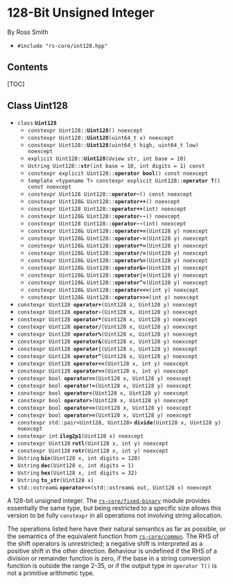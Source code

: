 # 128-Bit Unsigned Integer #

By Ross Smith

* `#include "rs-core/int128.hpp"`

## Contents ##

[TOC]

## Class Uint128 ##

* `class` **`Uint128`**
    * `constexpr Uint128::`**`Uint128`**`() noexcept`
    * `constexpr Uint128::`**`Uint128`**`(uint64_t x) noexcept`
    * `constexpr Uint128::`**`Uint128`**`(uint64_t high, uint64_t low) noexcept`
    * `explicit Uint128::`**`Uint128`**`(Uview str, int base = 10)`
    * `Ustring Uint128::`**`str`**`(int base = 10, int digits = 1) const`
    * `constexpr explicit Uint128::`**`operator bool`**`() const noexcept`
    * `template <typename T> constexpr explicit Uint128::`**`operator T`**`() const noexcept`
    * `constexpr Uint128 Uint128::`**`operator~`**`() const noexcept`
    * `constexpr Uint128& Uint128::`**`operator++`**`() noexcept`
    * `constexpr Uint128 Uint128::`**`operator++`**`(int) noexcept`
    * `constexpr Uint128& Uint128::`**`operator--`**`() noexcept`
    * `constexpr Uint128 Uint128::`**`operator--`**`(int) noexcept`
    * `constexpr Uint128& Uint128::`**`operator+=`**`(Uint128 y) noexcept`
    * `constexpr Uint128& Uint128::`**`operator-=`**`(Uint128 y) noexcept`
    * `constexpr Uint128& Uint128::`**`operator*=`**`(Uint128 y) noexcept`
    * `constexpr Uint128& Uint128::`**`operator/=`**`(Uint128 y) noexcept`
    * `constexpr Uint128& Uint128::`**`operator%=`**`(Uint128 y) noexcept`
    * `constexpr Uint128& Uint128::`**`operator&=`**`(Uint128 y) noexcept`
    * `constexpr Uint128& Uint128::`**`operator|=`**`(Uint128 y) noexcept`
    * `constexpr Uint128& Uint128::`**`operator^=`**`(Uint128 y) noexcept`
    * `constexpr Uint128& Uint128::`**`operator<<=`**`(int y) noexcept`
    * `constexpr Uint128& Uint128::`**`operator>>=`**`(int y) noexcept`
* `constexpr Uint128 `**`operator+`**`(Uint128 x, Uint128 y) noexcept`
* `constexpr Uint128 `**`operator-`**`(Uint128 x, Uint128 y) noexcept`
* `constexpr Uint128 `**`operator*`**`(Uint128 x, Uint128 y) noexcept`
* `constexpr Uint128 `**`operator/`**`(Uint128 x, Uint128 y) noexcept`
* `constexpr Uint128 `**`operator%`**`(Uint128 x, Uint128 y) noexcept`
* `constexpr Uint128 `**`operator&`**`(Uint128 x, Uint128 y) noexcept`
* `constexpr Uint128 `**`operator|`**`(Uint128 x, Uint128 y) noexcept`
* `constexpr Uint128 `**`operator^`**`(Uint128 x, Uint128 y) noexcept`
* `constexpr Uint128 `**`operator<<`**`(Uint128 x, int y) noexcept`
* `constexpr Uint128 `**`operator>>`**`(Uint128 x, int y) noexcept`
* `constexpr bool `**`operator==`**`(Uint128 x, Uint128 y) noexcept`
* `constexpr bool `**`operator!=`**`(Uint128 x, Uint128 y) noexcept`
* `constexpr bool `**`operator<`**`(Uint128 x, Uint128 y) noexcept`
* `constexpr bool `**`operator>`**`(Uint128 x, Uint128 y) noexcept`
* `constexpr bool `**`operator<=`**`(Uint128 x, Uint128 y) noexcept`
* `constexpr bool `**`operator>=`**`(Uint128 x, Uint128 y) noexcept`
* `constexpr std::pair<Uint128, Uint128>` **`divide`**`(Uint128 x, Uint128 y) noexcept`
* `constexpr int` **`ilog2p1`**`(Uint128 x) noexcept`
* `constexpr Uint128` **`rotl`**`(Uint128 x, int y) noexcept`
* `constexpr Uint128` **`rotr`**`(Uint128 x, int y) noexcept`
* `Ustring` **`bin`**`(Uint128 x, int digits = 128)`
* `Ustring` **`dec`**`(Uint128 x, int digits = 1)`
* `Ustring` **`hex`**`(Uint128 x, int digits = 32)`
* `Ustring` **`to_str`**`(Uint128 x)`
* `std::ostream&` **`operator<<`**`(std::ostream& out, Uint128 x) noexcept`

A 128-bit unsigned integer. The [`rs-core/fixed-binary`](fixed-binary.html)
module provides essentially the same type, but being restricted to a specific
size allows this version to be fully `constexpr` in all operations not
involving string allocation.

The operations listed here have their natural semantics as far as possible, or
the semantics of the equivalent function from [`rs-core/common`](common.html).
The RHS of the shift operators is unrestricted; a negative shift is
interpreted as a positive shift in the other direction. Behaviour is undefined
if the RHS of a division or remainder function is zero, if the base in a
string conversion function is outside the range 2-35, or if the output type in
`operator T()` is not a primitive arithmetic type.

